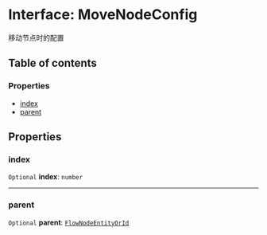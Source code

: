 # Interface: MoveNodeConfig

移动节点时的配置

## Table of contents

### Properties

* [index](/en/auto-docs/free-layout-editor/interfaces/MoveNodeConfig.md#index)
* [parent](/en/auto-docs/free-layout-editor/interfaces/MoveNodeConfig.md#parent)

## Properties

### index

`Optional` **index**: `number`

***

### parent

`Optional` **parent**: [`FlowNodeEntityOrId`](/en/auto-docs/free-layout-editor/types/FlowNodeEntityOrId.md)
